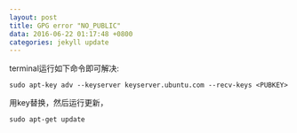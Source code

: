 ```yaml
---
layout: post
title: GPG error "NO_PUBLIC"
data: 2016-06-22 01:17:48 +0800
categories: jekyll update
---
```

terminal运行如下命令即可解决:

`sudo apt-key adv --keyserver keyserver.ubuntu.com --recv-keys <PUBKEY>`

用key替换<PUBKEY>，然后运行更新，

`sudo apt-get update`

